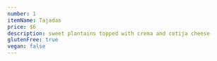 ```yaml
---
number: 1
itemName: Tajadas
price: $6
description: sweet plantains topped with crema and cotija cheese
glutenFree: true
vegan: false
---
```


